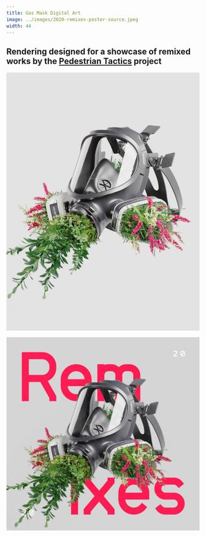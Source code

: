 ```yaml
---
title: Gas Mask Digital Art
image: ../images/2020-remixes-poster-source.jpeg
width: 44
---
```


Rendering designed for a showcase of remixed works by the [Pedestrian Tactics](https://pedestriantactics.com) project
---
![](../images/2020-remixes-poster-source.jpeg)

![](../images/2020-remixes-poster.jpeg)